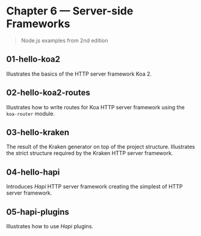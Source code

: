 # Chapter 6 &mdash; Server-side Frameworks
> Node.js examples from 2nd edition

## 01-hello-koa2
Illustrates the basics of the HTTP server framework Koa 2.

## 02-hello-koa2-routes
Illustrates how to write routes for Koa HTTP server framework using the `koa-router` module.

## 03-hello-kraken
The result of the Kraken generator on top of the project structure. Illustrates the strict structure required by the Kraken HTTP server framework.

## 04-hello-hapi
Introduces *Hapi* HTTP server framework creating the simplest of HTTP server framework.

## 05-hapi-plugins
Illustrates how to use *Hapi* plugins.